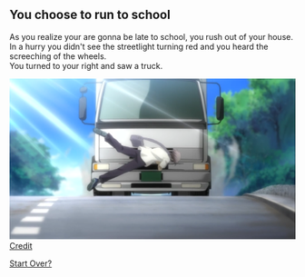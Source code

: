 ## You choose to run to school

As you realize your are gonna be late to school, you rush out of your house.  
In a hurry you didn't see the streetlight turning red and you heard the screeching of the wheels.  
You turned to your right and saw a truck.

![hit by truck](../../../image/truck-kun.png)  
[Credit](https://ambivalen.wordpress.com/2011/04/06/twitter-length-demotivational-review-kore-wa-zombie-desu-ka-fkeroge-version/)

[Start Over?](../../../../beginning.md)